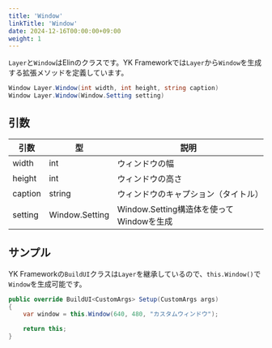 ```yaml
---
title: 'Window'
linkTitle: 'Window'
date: 2024-12-16T00:00:00+09:00
weight: 1
---
```


`Layer`と`Window`はElinのクラスです。YK Frameworkでは`Layer`から`Window`を生成する拡張メソッドを定義しています。

```C#
Window Layer.Window(int width, int height, string caption)
Window Layer.Window(Window.Setting setting)
```

## 引数
|引数|型|説明|
|--|--|--|
|width|int|ウィンドウの幅|
|height|int|ウィンドウの高さ|
|caption|string|ウィンドウのキャプション（タイトル）|
|setting|Window.Setting|Window.Setting構造体を使ってWindowを生成|


## サンプル

YK Frameworkの`BuildUI`クラスは`Layer`を継承しているので、`this.Window()`で`Window`を生成可能です。

```C#
public override BuildUI<CustomArgs> Setup(CustomArgs args)
{
    var window = this.Window(640, 480, "カスタムウィンドウ");

    return this;
}
```
